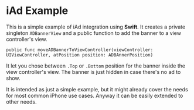 # iAd Example
This is a simple example of iAd integration using __Swift__. It creates a private singleton `ADBannerView` and a public function to add the banner to a view controller's view.

```
public func moveADBannerToViewController(viewController: UIViewController, atPosition position: ADBAnnerPosition)
```
It let you chose between `.Top` or `.Bottom` position for the banner inside the view controller's view.
The banner is just hidden in case there's no ad to show.

It is intended as just a simple example, but it might already cover the needs for most common iPhone use cases. Anyway it can be easily extended to other needs.